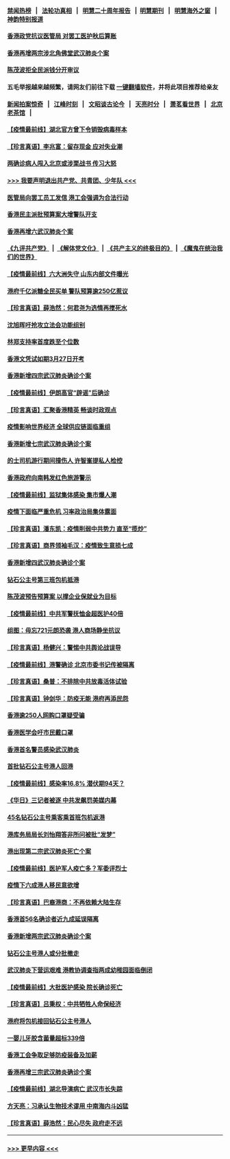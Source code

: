 #### [禁闻热榜](热点新闻.md?=0)  &nbsp;&nbsp;|&nbsp;&nbsp; [法轮功真相](https://github.com/gfw-breaker/truth/blob/master/README.md?=0) &nbsp;&nbsp;|&nbsp;&nbsp; [明慧二十周年报告](https://github.com/gfw-breaker/mh-reports/blob/master/README.md?=0) &nbsp;&nbsp;|&nbsp;&nbsp;[明慧期刊](https://github.com/gfw-breaker/mh-qikan) &nbsp;&nbsp;|&nbsp;&nbsp; [明慧海外之窗](https://github.com/gfw-breaker/mh-news/blob/master/README.md?=0) &nbsp;&nbsp;|&nbsp;&nbsp; [神韵特别报道](https://github.com/gfw-breaker/mh-news/blob/master/shenyun.md?=0)
#### [香港政党抗议医管局 对罢工医护秋后算账](../pages/nsc415/n11901746.md?t=02282102) 
#### [香港再增两宗涉北角佛堂武汉肺炎个案](../pages/nsc415/n11901737.md?t=02282102) 
#### [陈茂波拒全民派钱分开审议](../pages/nsc415/n11901672.md?t=02282102) 
#### 五毛举报越来越频繁，请网友们前往下载 [一键翻墙软件](https://github.com/gfw-breaker/ssr-accounts)，并将此项目推荐给亲友
#### [新闻拍案惊奇](https://github.com/gfw-breaker/banned-news/blob/master/pages/link4.md) &nbsp;&nbsp;|&nbsp;&nbsp; [江峰时刻](https://github.com/gfw-breaker/banned-news/blob/master/pages/link4.md) &nbsp;&nbsp;|&nbsp;&nbsp; [文昭谈古论今](https://github.com/gfw-breaker/banned-news/blob/master/pages/link4.md) &nbsp;&nbsp;|&nbsp;&nbsp; [天亮时分](https://github.com/gfw-breaker/banned-news/blob/master/pages/link4.md) &nbsp;&nbsp;|&nbsp;&nbsp; [萧茗看世界](https://github.com/gfw-breaker/banned-news/blob/master/pages/link4.md) &nbsp;&nbsp;|&nbsp;&nbsp; [北京老茶馆](https://github.com/gfw-breaker/banned-news/blob/master/pages/link4.md) &nbsp;&nbsp;|&nbsp;&nbsp; 
#### [【疫情最前线】湖北官方曾下令销毁病毒样本](../pages/nsc415/n11901518.md?t=02282102) 
#### [【珍言真语】李兆富：留存现金 应对失业潮](../pages/nsc415/n11901448.md?t=02282102) 
#### [两确诊病人闯入北京或涉栗战书 传习大怒](../pages/nsc415/n11901180.md?t=02282102) 
#### [>>> 我要声明退出共产党、共青团、少年队 <<<](https://github.com/begood0513/goodnews/blob/master/quit/letter.md) 
#### [医管局向罢工员工发信 港工会强调为合法行动](../pages/nsc415/n11898870.md?t=02282102) 
#### [香港民主派批预算案大增警队开支](../pages/nsc415/n11898813.md?t=02282102) 
#### [香港再增六武汉肺炎个案](../pages/nsc415/n11898843.md?t=02282102) 
#### [《九评共产党》](https://github.com/begood0513/9ping.md/blob/master/README.md) &nbsp;|&nbsp; [《解体党文化》](../../../../jtdwh.md/blob/master/README.md)  &nbsp;|&nbsp; [《共产主义的终极目的》](../../../../gczydzjmd.md/blob/master/README.md) &nbsp;|&nbsp; [《魔鬼在统治我们的世界》](../../../../mgztzwmdsj.md/blob/master/README.md) 
#### [【疫情最前线】六大洲失守 山东内部文件曝光](../pages/nsc415/n11898455.md?t=02282102) 
#### [港府千亿派糖全民买单 警队预算逾250亿惹议](../pages/nsc415/n11898608.md?t=02282102) 
#### [【珍言真语】薛浩然：何君尧为选情再搅死水](../pages/nsc415/n11898269.md?t=02282102) 
#### [沈旭晖吁抢攻立法会功能组别](../pages/nsc415/n11896084.md?t=02282102) 
#### [林郑支持率首度跌至个位数](../pages/nsc415/n11896058.md?t=02282102) 
#### [香港文凭试如期3月27日开考](../pages/nsc415/n11896055.md?t=02282102) 
#### [香港新增四宗武汉肺炎确诊个案](../pages/nsc415/n11896040.md?t=02282102) 
#### [【疫情最前线】伊朗高官“辟谣”后确诊](../pages/nsc415/n11895902.md?t=02282102) 
#### [【珍言真语】汇聚香港精英 畅谈时政观点](../pages/nsc415/n11895733.md?t=02282102) 
#### [疫情影响世界经济 全球供应链面临重组](../pages/nsc415/n11895634.md?t=02282102) 
#### [香港新增七宗武汉肺炎确诊个案](../pages/nsc415/n11893498.md?t=02282102) 
#### [的士司机游行期间撞伤人 许智峯提私人检控](../pages/nsc415/n11893483.md?t=02282102) 
#### [香港政府向南韩发红色旅游警示](../pages/nsc415/n11893398.md?t=02282102) 
#### [【疫情最前线】监狱集体感染 集市爆人潮](../pages/nsc415/n11893181.md?t=02282102) 
#### [疫情下面临严重危机  习率政治局集体露面](../pages/nsc415/n11893305.md?t=02282102) 
#### [【珍言真语】潘东凯：疫情削弱中共势力 直至“揽炒”](../pages/nsc415/n11892866.md?t=02282102) 
#### [【珍言真语】商界领袖毛汉：疫情致生意损七成](../pages/nsc415/n11890348.md?t=02282102) 
#### [香港新增四武汉肺炎确诊个案](../pages/nsc415/n11890610.md?t=02282102) 
#### [钻石公主号第三班包机抵港](../pages/nsc415/n11890645.md?t=02282102) 
#### [陈茂波预告预算案 以撑企业保就业为目标](../pages/nsc415/n11890574.md?t=02282102) 
#### [【疫情最前线】中共军警抚恤金超医护40倍](../pages/nsc415/n11890458.md?t=02282102) 
#### [组图：毋忘721元朗恐袭 港人商场静坐抗议](../pages/nsc415/n11876882.md?t=02282102) 
#### [【珍言真语】杨健兴：警惕中共舆论战误导](../pages/nsc415/n11888131.md?t=02282102) 
#### [【疫情最前线】港警确诊 北京市委书记传被隔离](../pages/nsc415/n11886872.md?t=02282102) 
#### [【珍言真语】桑普：不排除中共放毒活体试验](../pages/nsc415/n11886832.md?t=02282102) 
#### [【珍言真语】钟剑华：防疫无能 港府再添民怨](../pages/nsc415/n11884504.md?t=02282102) 
#### [香港逾250人网购口罩疑受骗](../pages/nsc415/n11884388.md?t=02282102) 
#### [香港医学会吁市民戴口罩](../pages/nsc415/n11884367.md?t=02282102) 
#### [香港首名警员感染武汉肺炎](../pages/nsc415/n11884357.md?t=02282102) 
#### [首批钻石公主号港人回港](../pages/nsc415/n11884333.md?t=02282102) 
#### [【疫情最前线】感染率16.8% 潜伏期94天？](../pages/nsc415/n11884256.md?t=02282102) 
#### [《华日》三记者被逐 中共发飙罚美媒内幕](../pages/nsc415/n11884184.md?t=02282102) 
#### [45名钻石公主号乘客乘首班包机返港](../pages/nsc415/n11881770.md?t=02282102) 
#### [港库务局局长刘怡翔答非所问被批“发梦”](../pages/nsc415/n11881752.md?t=02282102) 
#### [港出现第二宗武汉肺炎死亡个案](../pages/nsc415/n11881736.md?t=02282102) 
#### [【疫情最前线】医护军人疫亡多？军委评烈士](../pages/nsc415/n11881655.md?t=02282102) 
#### [疫情下六成港人移民意欲增](../pages/nsc415/n11881699.md?t=02282102) 
#### [【珍言真语】巴裔港商：不再依赖大陆生存](../pages/nsc415/n11881126.md?t=02282102) 
#### [香港首56名确诊者近九成延误隔离](../pages/nsc415/n11879079.md?t=02282102) 
#### [香港新增两宗武汉肺炎确诊个案](../pages/nsc415/n11879064.md?t=02282102) 
#### [钻石公主号港人或分批撤走](../pages/nsc415/n11879029.md?t=02282102) 
#### [武汉肺炎下营运艰难 港教协调查指两成幼稚园面临倒闭](../pages/nsc415/n11878989.md?t=02282102) 
#### [【疫情最前线】大批医护感染 院长确诊死亡](../pages/nsc415/n11878595.md?t=02282102) 
#### [【珍言真语】吕秉权：中共牺牲人命保经济](../pages/nsc415/n11878390.md?t=02282102) 
#### [港府将包机接回钻石公主号港人](../pages/nsc415/n11876352.md?t=02282102) 
#### [一婴儿牙胶含菌量超标339倍](../pages/nsc415/n11876336.md?t=02282102) 
#### [香港工会争取足够防疫装备及加薪](../pages/nsc415/n11876313.md?t=02282102) 
#### [香港再增三宗武汉肺炎确诊个案](../pages/nsc415/n11876297.md?t=02282102) 
#### [【疫情最前线】湖北导演病亡 武汉市长失踪](../pages/nsc415/n11876272.md?t=02282102) 
#### [方天亮：习承认生物技术谬用 中南海内斗凶猛](../pages/nsc415/n11873679.md?t=02282102) 
#### [【珍言真语】薛浩然：民心尽失 政府走不远](../pages/nsc415/n11875838.md?t=02282102) 

----
#### [ >>> 更早内容 <<< ](../indexes/nsc415-earlier.md)
